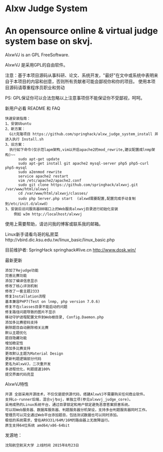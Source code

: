 # Alxw Judge System
An opensource online & virtual judge system base on skvj.
======

AlxwVJ is an GPL FreeSoftware.

AlxwVJ 是采用GPL的自由软件。


注意：基于本项目源码从事科研、论文、系统开发，"最好"在文中或系统中表明来自于本项目的内容和创意，否则所有贡献者可能会鄙视你和你的项目。
使用本项目源码请尊重程序员职业和劳动

PS: GPL保证你可以合法忽略以上注意事项但不能保证你不受鄙视，呵呵。

新用户必看 README 和 FAQ

    快速安装指南：
    1、安装Ubuntu
    2、新方案：
      Git克隆项目 https://github.com/springhack/alxw_judge_system_install 并进入执行 Install.sh
    3、旧方案：
      执行如下命令(仅示范lapm架构,vim以开启apache2的mod_rewrite,建议配置成lnmp架构)~~
          sudo apt-get update
          sudo apt-get install git apache2 mysql-server php5 php5-curl php5-mysql
          sudo a2enmod rewrite
          service apache2 restart
          vim /etc/apache2/apache2.conf
          sudo git clone https://github.com/springhack/alxwvj.git /var/www/html/alxwvj
          cd /var/www/html/alxwvj/classes/
          sudo php Server.php start  (alxwd需要配置,配置完成手动复制到/etc/init.d/alxwd)
    3、安装后访问服务器80端口上的Web服务alxwvj目录进行初始化安装
        例如 w3m http://localhost/alxwvj
        
使用上需要帮助，请访问我的博客或联系我的邮箱。

Linux新手请看鸟哥的私房菜http://vbird.dic.ksu.edu.tw/linux_basic/linux_basic.php

目前维护者:	SpringHack	springhack#live.cn	http://www.dosk.win/

最新更新

    添加了Rejudge功能
    完善比赛功能
    添加了编译信息显示
    修改了核心评测机制
    修改了一套主题2333
    修复Installation流程
    基本兼容PHP7(Test on lnmp, php version 7.0.6)
    修复不在classes目录不能启动的问题
    修复路径问题导致的图片不显示
    移动守护进程配置文件到Web根目录, Config.Daemon.php
    添加多比赛密码支持
    删除题目自动删除相关比赛
    默认主题优化
    题目隐藏功能
    增加稳定性
    添加多比赛支持
    更改默认主题为Material Design
    更新判题逻辑部分代码
    更名为AlxwVJ，二次重开发
    多进程优化，判题提速100%
    提交界面代码亮显

AlxwVJ特性

    开源 全部采用开源技术，不仅仅是提供源代码，搭建AlxwVJ不需要购买任何商业软件。
    支持Lo-runner后端，混合vj与oj，单独立项(参见alxwvj_judge_core)。
    采用成熟的Linux系统平台，通过目录锁定和用户锁定避免恶意答案损害系统。
    可以将Web服务器、数据库服务器、判题服务器分机架设，支持多台判题服务器同时工作。
    管理员可以完全通过Web平台添加题目，包括测试数据也可以同时添加。
    极低的系统需求，曾在AR9331/64M/16M的路由器上无故障运行。
    原生支持64位系统 amd64/x86-64bit

发源地：

    沈阳航空航天大学 上线时间 2015年8月23日

